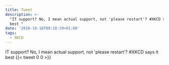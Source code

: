 ```yaml
---
title: Tweet
description: >-
  "IT support? No, I mean actual support, not 'please restart'? #XKCD says it
  best "
date: '2010-10-18T09:10:39+01:00'
tags:
  - XKCD
---
```

IT support? No, I mean actual support, not 'please restart'? #XKCD says it best 
      {{< tweet 0 0 >}}
    
